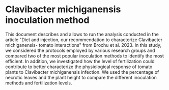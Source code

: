 # Clavibacter michiganensis inoculation method
This document describes and allows to run the analysis conducted in the article "Diet and injection, our recommendation to characterize Clavibacter michiganensis- tomato interactions" from Brochu et al. 2023. In this study, we considered the protocols employed by various research groups and compared two of the most popular inoculation methods to identify the most efficient. In addition, we investigated how the level of fertilization could contribute to better characterize the physiological response of tomato plants to Clavibacter michiganensis infection. We used the percentage of necrotic leaves and the plant height to compare the different inoculation methods and fertilization levels.
